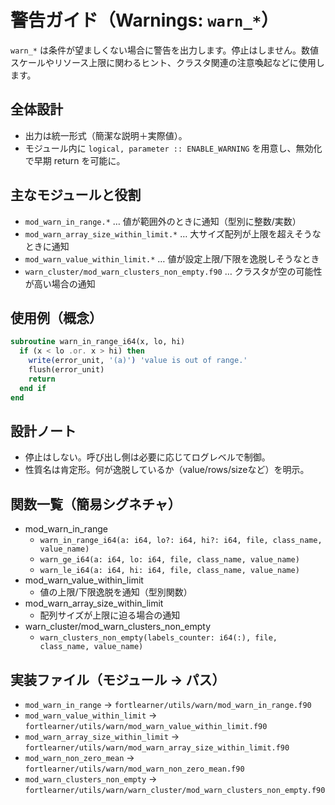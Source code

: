 # 警告ガイド（Warnings: `warn_*`）

`warn_*` は条件が望ましくない場合に警告を出力します。停止はしません。数値スケールやリソース上限に関わるヒント、クラスタ関連の注意喚起などに使用します。

## 全体設計
- 出力は統一形式（簡潔な説明＋実際値）。
- モジュール内に `logical, parameter :: ENABLE_WARNING` を用意し、無効化で早期 return を可能に。

## 主なモジュールと役割
- `mod_warn_in_range.*` … 値が範囲外のときに通知（型別に整数/実数）
- `mod_warn_array_size_within_limit.*` … 大サイズ配列が上限を超えそうなときに通知
- `mod_warn_value_within_limit.*` … 値が設定上限/下限を逸脱しそうなとき
- `warn_cluster/mod_warn_clusters_non_empty.f90` … クラスタが空の可能性が高い場合の通知

## 使用例（概念）
```fortran
subroutine warn_in_range_i64(x, lo, hi)
  if (x < lo .or. x > hi) then
    write(error_unit, '(a)') 'value is out of range.'
    flush(error_unit)
    return
  end if
end
```

## 設計ノート
- 停止はしない。呼び出し側は必要に応じてログレベルで制御。
- 性質名は肯定形。何が逸脱しているか（value/rows/sizeなど）を明示。

## 関数一覧（簡易シグネチャ）

- mod_warn_in_range
  - `warn_in_range_i64(a: i64, lo?: i64, hi?: i64, file, class_name, value_name)`
  - `warn_ge_i64(a: i64, lo: i64, file, class_name, value_name)`
  - `warn_le_i64(a: i64, hi: i64, file, class_name, value_name)`
- mod_warn_value_within_limit
  - 値の上限/下限逸脱を通知（型別関数）
- mod_warn_array_size_within_limit
  - 配列サイズが上限に迫る場合の通知
- warn_cluster/mod_warn_clusters_non_empty
  - `warn_clusters_non_empty(labels_counter: i64(:), file, class_name, value_name)`

## 実装ファイル（モジュール → パス）

- `mod_warn_in_range` → `fortlearner/utils/warn/mod_warn_in_range.f90`
- `mod_warn_value_within_limit` → `fortlearner/utils/warn/mod_warn_value_within_limit.f90`
- `mod_warn_array_size_within_limit` → `fortlearner/utils/warn/mod_warn_array_size_within_limit.f90`
- `mod_warn_non_zero_mean` → `fortlearner/utils/warn/mod_warn_non_zero_mean.f90`
- `mod_warn_clusters_non_empty` → `fortlearner/utils/warn/warn_cluster/mod_warn_clusters_non_empty.f90`
